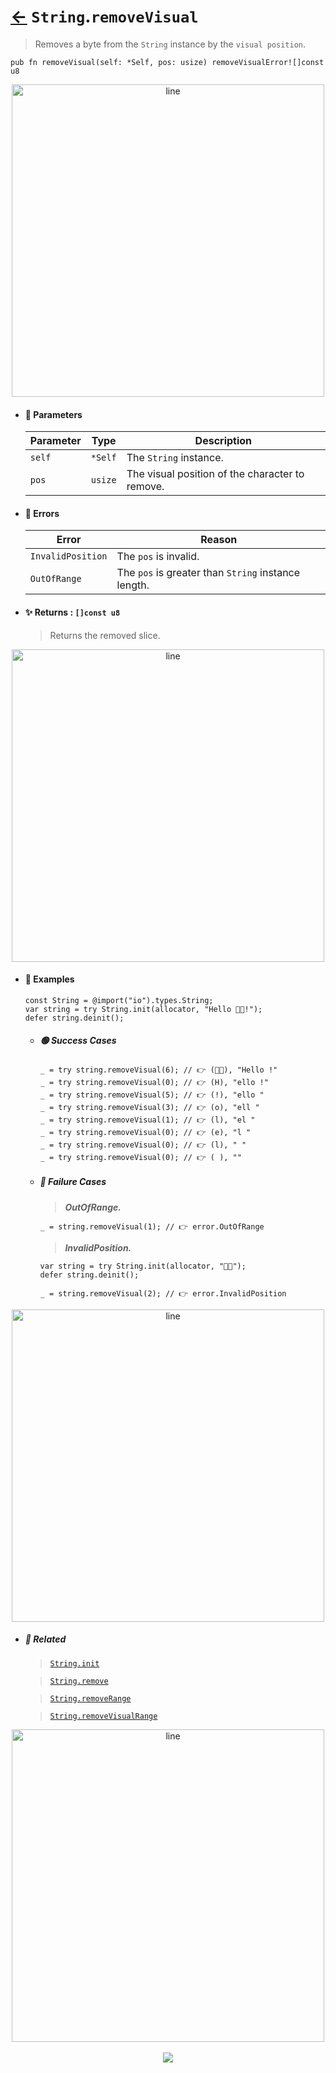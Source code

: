 # [←](../String.md) `String`.`removeVisual`

> Removes a byte from the `String` instance by the `visual position`.

```zig
pub fn removeVisual(self: *Self, pos: usize) removeVisualError![]const u8
```


<div align="center">
<img src="https://raw.githubusercontent.com/maysara-elshewehy/io-bench/refs/heads/main/dist/img/md/line.png" alt="line" style="width:500px;"/>
</div>

- #### 🧩 Parameters

    | Parameter | Type    | Description                                     |
    | --------- | ------- | ----------------------------------------------- |
    | `self`    | `*Self` | The `String` instance.                          |
    | `pos`     | `usize` | The visual position of the character to remove. |

- #### 🚫 Errors

    | Error             | Reason                                              |
    | ----------------- | --------------------------------------------------- |
    | `InvalidPosition` | The `pos` is invalid.                               |
    | `OutOfRange`      | The `pos` is greater than `String` instance length. |

- #### ✨ Returns : `[]const u8`

    > Returns the removed slice.

<div align="center">
<img src="https://raw.githubusercontent.com/maysara-elshewehy/io-bench/refs/heads/main/dist/img/md/line.png" alt="line" style="width:500px;"/>
</div>

- #### 🧪 Examples

    ```zig
    const String = @import("io").types.String;
    var string = try String.init(allocator, "Hello 👨‍🏭!");
    defer string.deinit();
    ```

    - ##### 🟢 Success Cases

        ```zig
        _ = try string.removeVisual(6); // 👉 (👨‍🏭), "Hello !"
        _ = try string.removeVisual(0); // 👉 (H), "ello !"
        _ = try string.removeVisual(5); // 👉 (!), "ello "
        _ = try string.removeVisual(3); // 👉 (o), "ell "
        _ = try string.removeVisual(1); // 👉 (l), "el "
        _ = try string.removeVisual(0); // 👉 (e), "l "
        _ = try string.removeVisual(0); // 👉 (l), " "
        _ = try string.removeVisual(0); // 👉 ( ), ""
        ```

    - ##### 🔴 Failure Cases

        > **_OutOfRange._**

        ```zig
        _ = string.removeVisual(1); // 👉 error.OutOfRange
        ```

        > **_InvalidPosition._**

        ```zig
        var string = try String.init(allocator, "👨‍🏭");
        defer string.deinit();

        _ = string.removeVisual(2); // 👉 error.InvalidPosition
        ```


<div align="center">
<img src="https://raw.githubusercontent.com/maysara-elshewehy/io-bench/refs/heads/main/dist/img/md/line.png" alt="line" style="width:500px;"/>
</div>

- ##### 🔗 Related

  > [`String.init`](./init.md)

  > [`String.remove`](./remove.md)

  > [`String.removeRange`](./removeRange.md)

  > [`String.removeVisualRange`](./removeVisualRange.md)

<div align="center">
<img src="https://raw.githubusercontent.com/maysara-elshewehy/io-bench/refs/heads/main/dist/img/md/line.png" alt="line" style="width:500px;"/>
</div>

<div align="center"><br>
<a href="https://github.com/maysara-elshewehy"> <img src="https://img.shields.io/badge/Made with ❤️ by-Maysara-orange"/> </a>
</div>